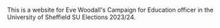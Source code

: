 This is a website for Eve Woodall's Campaign for Education officer in the University of Sheffield SU Elections 2023/24.